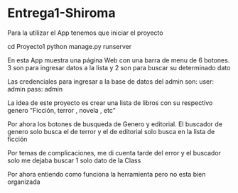 # Entrega1-Shiroma
Para la utilizar el App tenemos que iniciar el proyecto

cd Proyecto1
python manage.py runserver


En esta App muestra una página Web con una barra de menu de 6 botones. 
3 son para ingresar datos a la lista y 2 son para buscar su determinado dato 

Las credenciales para ingresar a la base de datos del admin son:
user: admin
pass: admin

La idea de este proyecto es crear una lista de libros con su respectivo genero "Ficción, terror , novela , etc"

Por ahora los botones de busqueda de Genero y editorial.
El buscador de genero solo busca el de terror y el de editorial solo busca en la lista de ficción 

Por temas de complicaciones, me di cuenta tarde del error y el buscador solo me dejaba buscar 1 solo dato de la Class 

Por ahora entiendo como funciona la herramienta pero no esta bien organizada 
